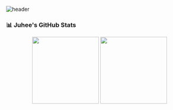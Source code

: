 ![header](https://capsule-render.vercel.app/api?type=waving&color=gradient&customColorList=F3E8FF,EADCF8,EBD6FF&height=200&text=JUHEE's%20GITHUB&fontSize=50&animation=twinkling&fontAlign=50&fontAlignY=40)


### 📊 Juhee's GitHub Stats
<!--
![Juhee's GitHub stats](https://github-readme-stats.vercel.app/api?username=ju0204&hide=contribs&count_private=true&show_icons=true&theme=cobalt)

![Top Langs](https://github-readme-stats.vercel.app/api/top-langs/?username=ju0204&layout=compact&theme=cobalt)
-->



  <p align="center">
  <img src="https://github-readme-stats.vercel.app/api?username=ju0204&hide=contribs&count_private=true&show_icons=true&title_color=BA55D3&text_color=5C5470&icon_color=BA55D3&bg_color=FDF6FF&hide_border=true" height="180"/>
  <img src="https://github-readme-stats.vercel.app/api/top-langs/?username=ju0204&layout=compact&title_color=BA55D3&text_color=5C5470&bg_color=FDF6FF&hide_border=true" height="180"/>
</p>
